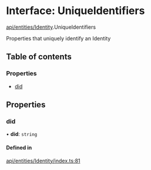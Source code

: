 # Interface: UniqueIdentifiers

[api/entities/Identity](../wiki/api.entities.Identity).UniqueIdentifiers

Properties that uniquely identify an Identity

## Table of contents

### Properties

- [did](../wiki/api.entities.Identity.UniqueIdentifiers#did)

## Properties

### did

• **did**: `string`

#### Defined in

[api/entities/Identity/index.ts:81](https://github.com/PolymeshAssociation/polymesh-sdk/blob/339b7503/src/api/entities/Identity/index.ts#L81)
